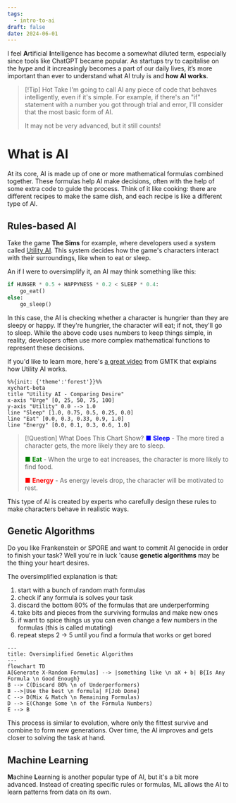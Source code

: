 ```yaml
---
tags:
  - intro-to-ai
draft: false
date: 2024-06-01
---
```

I feel **A**rtificial **I**ntelligence has become a somewhat diluted term, especially since tools like ChatGPT became popular. As startups try to capitalise on the hype and it increasingly becomes a part of our daily lives, it’s more important than ever to understand what AI truly is and **how AI works**.

> [!Tip] Hot Take
> I'm going to call AI any piece of code that behaves intelligently, even if it's simple. For example, if there's an "if" statement with a number you got through trial and error, I'll consider that the most basic form of AI.
> 
> It may not be very advanced, but it still counts!
# What is AI

At its core, AI is made up of one or more mathematical formulas combined together. These formulas help AI make decisions, often with the help of some extra code to guide the process. Think of it like cooking: there are different recipes to make the same dish, and each recipe is like a different type of AI.
## Rules-based AI

Take the game **The Sims** for example, where developers used a system called [Utility AI](https://en.wikipedia.org/wiki/Utility_system). This system decides how the game's characters interact with their surroundings, like when to eat or sleep.

An if I were to oversimplify it, an AI may think something like this:

```python
if HUNGER * 0.5 + HAPPYNESS * 0.2 < SLEEP * 0.4:
	go_eat()
else:
	go_sleep()
```

In this case, the AI is checking whether a character is hungrier than they are sleepy or happy. If they're hungrier, the character will eat; if not, they'll go to sleep. While the above code uses numbers to keep things simple, in reality, developers often use more complex mathematical functions to represent these decisions.

If you'd like to learn more, here's [a great video](https://www.youtube.com/watch?v=9gf2MT-IOsg) from GMTK that explains how Utility AI works.

```mermaid
%%{init: {'theme':'forest'}}%%
xychart-beta
title "Utility AI - Comparing Desire"
x-axis "Urge" [0, 25, 50, 75, 100]
y-axis "Utility" 0.0 --> 1.0
line "Sleep" [1.0, 0.75, 0.5, 0.25, 0.0]
line "Eat" [0.0, 0.3, 0.33, 0.9, 1.0]
line "Energy" [0.0, 0.1, 0.3, 0.6, 1.0]
```

>[!Question] What Does This Chart Show?
><font style="color:blue">■ **Sleep**</font>  - The more tired a character gets, the more likely they are to sleep.
>
><font style="color:green">■ **Eat**</font>  - When the urge to eat increases, the character is more likely to find food.
>
><font style="color:red">■ **Energy**</font>  - As energy levels drop, the character will be motivated to rest.

This type of AI is created by experts who carefully design these rules to make characters behave in realistic ways.

## Genetic Algorithms

Do you like Frankenstein or SPORE and want to commit AI genocide in order to finish your task? Well you're in luck 'cause **genetic algorithms** may be the thing your heart desires. 

The oversimplified explanation is that:
1. start with a bunch of random math formulas 
2. check if any formula is solves your task
3. discard the bottom 80% of the formulas that are underperforming
4. take bits and pieces from the surviving formulas and make new ones
5. if want to spice things us you can even change a few numbers in the formulas (this is called mutating)
6. repeat steps 2 -> 5 until you find a formula that works or get bored

```mermaid
--- 
title: Oversimplified Genetic Algorithms 
---
flowchart TD
A[Generate X-Random Formulas] --> |something like \n aX + b| B{Is Any Formula \n Good Enough}
B --> C(Discard 80% \n of Underperformers)
B -->|Use the best \n formula| F[Job Done]
C --> D(Mix & Match \n Remaining Formulas)
D --> E(Change Some \n of the Formula Numbers)
E --> B
```

This process is similar to evolution, where only the fittest survive and combine to form new generations. Over time, the AI improves and gets closer to solving the task at hand.
## Machine Learning

**M**achine **L**earning is another popular type of AI, but it's a bit more advanced. Instead of creating specific rules or formulas, ML allows the AI to learn patterns from data on its own.